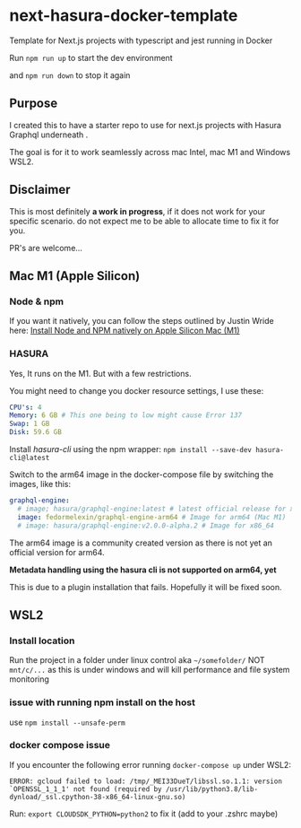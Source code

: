 # next-hasura-docker-template

Template for Next.js projects with typescript and jest running in Docker

Run `npm run up` to start the dev environment

and `npm run down` to stop it again

## Purpose

I created this to have a starter repo to use for next.js projects with Hasura Graphql underneath .

The goal is for it to work seamlessly across mac Intel, mac M1 and Windows WSL2.

## Disclaimer

This is most definitely **a work in progress**, if it does not work for your specific scenario. do not expect me to be able to allocate time to fix it for you.

PR's are welcome...

## Mac M1 (Apple Silicon)

### Node & npm

If you want it natively, you can follow the steps outlined by Justin Wride here: [Install Node and NPM natively on Apple Silicon Mac (M1)](https://justinwride.medium.com/install-node-and-npm-natively-on-apple-silicon-mac-m1-7432c826389b)

### HASURA

Yes, It runs on the M1. But with a few restrictions.

You might need to change you docker resource settings, I use these:

```yml
CPU's: 4
Memory: 6 GB # This one being to low might cause Error 137
Swap: 1 GB
Disk: 59.6 GB
```

Install _hasura-cli_ using the npm wrapper: `npm install --save-dev hasura-cli@latest`

Switch to the arm64 image in the docker-compose file by switching the images, like this:

```yml
graphql-engine:
  # image; hasura/graphql-engine:latest # latest official release for x86_64
  image: fedormelexin/graphql-engine-arm64 # Image for arm64 (Mac M1)
  # image: hasura/graphql-engine:v2.0.0-alpha.2 # Image for x86_64
```

The arm64 image is a community created version as there is not yet an official version for arm64.

**Metadata handling using the hasura cli is not supported on arm64, yet**

This is due to a plugin installation that fails. Hopefully it will be fixed soon.

## WSL2

### Install location

Run the project in a folder under linux control aka `~/somefolder/` NOT `mnt/c/...` as this is under windows and will kill performance and file system monitoring

### issue with running npm install on the host

use `npm install --unsafe-perm`

### docker compose issue

If you encounter the following error running `docker-compose up` under WSL2:

```shell
ERROR: gcloud failed to load: /tmp/_MEI33DueT/libssl.so.1.1: version `OPENSSL_1_1_1' not found (required by /usr/lib/python3.8/lib-dynload/_ssl.cpython-38-x86_64-linux-gnu.so)
```

Run: `export CLOUDSDK_PYTHON=python2` to fix it (add to your .zshrc maybe)
